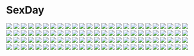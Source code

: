 # SexDay
![](https://konachan.com/jpeg/1b41a5e043514b5e593e0a846aaae7f5/Konachan.com%20-%20232068%20aliasing%20aqua_eyes%20aqua_hair%20breasts%20hatsune_miku%20headphones%20long_hair%20microphone%20signed%20skirt%20thighhighs%20tie%20twintails%20tyouya%20vocaloid.jpg)
![](https://konachan.com/jpeg/cefa6fdd77f0c1851f2714002675fe6f/Konachan.com%20-%20255712%20animal%20black_hair%20bubbles%20fish%20flowers%20gejigejier%20inuyasha%20japanese_clothes%20kikyou%20long_hair%20miko%20petals%20signed%20tears%20underwater%20water%20yellow_eyes.jpg)
![](https://konachan.com/image/16aa124df809584ecc4e4e62f53d3052/Konachan.com%20-%205440%20maid%20tagme.jpg)
![](https://konachan.com/image/3125a01ae9cd97bd0c88928381b32f23/Konachan.com%20-%20174332%20bandaid%20blonde_hair%20blue_eyes%20blush%20boots%20elbow_gloves%20gloves%20headband%20leung_ka_che%20long_hair%20navel%20panties%20thighhighs%20torn_clothes%20underwear.jpg)
![](https://konachan.com/jpeg/49c9dcda25f5c0ec85fb43d8a383681c/Konachan.com%20-%20184805%20black_eyes%20black_hair%20blonde_hair%20blue_eyes%20brown_eyes%20building%20febrie%20group%20long_hair%20saten_ruiko%20scenic%20short_hair%20skirt%20socks%20tie%20twintails.jpg)
![](https://konachan.com/image/8ee4b69c676c388d91b590f72cdd68bc/Konachan.com%20-%20248068%20animal_ears%20aqua_eyes%20bunny_ears%20honkai_impact%20japanese_clothes%20katana%20long_hair%20pink_hair%20sougishi_ego%20sword%20thighhighs%20weapon.jpg)
![](https://konachan.com/jpeg/ea8a2c0373c76c52106b953eaf11e8ea/Konachan.com%20-%20184916%20ayase_eri%20crying%20hoshizora_rin%20hug%20koizumi_hanayo%20kousaka_honoka%20minami_kotori%20nishikino_maki%20sonoda_umi%20swordsouls%20tears%20toujou_nozomi%20yazawa_nico.jpg)
![](https://konachan.com/image/6c907a9d589c4eef2b8424aa0adec5ff/Konachan.com%20-%20303371%20bed%20close%20dragon%20green_hair%20horns%20kicchou_yachie%20nnyara%20pointed_ears%20red_eyes%20tail%20touhou%20watermark.jpg)
![](https://konachan.com/jpeg/96954f2cd25426a47a1e493902a86f44/Konachan.com%20-%20145334%20game_cg%20revolver_girl_hammer_lady%20scarlet_kiriko%20shimesaba_kohada.jpg)
![](https://konachan.com/image/4dbdedd64f4f420c1ede8ee008861738/Konachan.com%20-%20281220%20black_eyes%20black_hair%20book%20building%20dark%20long_hair%20original%20paper%20pixiv_fantasia%20swd3e2%20sword%20thighhighs%20watermark%20weapon.jpg)
![](https://konachan.com/jpeg/9b3768d324b117926d82514b7bcb34fe/Konachan.com%20-%20237888%20blush%20braids%20brown_eyes%20brown_hair%20long_hair%20shiino_sera%20skirt%20sword_art_online%20thighhighs%20yuuki_asuna.jpg)
![](https://konachan.com/image/09469658ecb2ea266d594d636c677a9e/Konachan.com%20-%20182096%20amagai_tarou%20anthropomorphism%20blue_eyes%20brown_hair%20green_eyes%20japanese_clothes%20long_hair%20miko%20red_eyes%20school_uniform%20short_hair%20skirt%20torn_clothes.jpg)
![](https://konachan.com/jpeg/3d2174b7125afc2b16005136e8da6c59/Konachan.com%20-%20121698%20blue_hair%20blush%20game_cg%20ima_mo_itsuka_mo_faruna_runa%20kamiya_tomoe%20long_hair%20mitsuki_aimi%20panties%20pantyhose%20purple_eyes%20school_uniform%20underwear.jpg)
![](https://konachan.com/image/76972463dd90a4dd11539ee068d0335b/Konachan.com%20-%2048183%20kanaria%20rozen_maiden.jpg)
![](https://konachan.com/image/eb76baaa761e181929f4a01fd099c65d/Konachan.com%20-%20269886%20bou_nin%20glasses%20headphones%20long_hair%20original%20white%20white_hair.jpg)
![](https://konachan.com/image/444a9fb1a11368c7269db1e8f9f8819e/Konachan.com%20-%20111753%20green_eyes%20green_hair%20hatsune_miku%20thighhighs%20twintails%20vocaloid%20yume_koreshiki%20zettai_ryouiki.jpg)
![](https://konachan.com/jpeg/46a94c5eb4f9d97049f5a60394ff574c/Konachan.com%20-%20238950%20ass%20blonde_hair%20green_eyes%20idolmaster%20idolmaster_cinderella_girls%20kinnotama_%28erokosei%29%20loli%20sakurai_momoka%20short_hair.jpg)
![](https://konachan.com/jpeg/395a87c2ced8b1098ceeb316f9351b36/Konachan.com%20-%20163816%202girls%20christa_renz%20shingeki_no_kyojin%20shoujo_ai%20tokiji%20ymir_%28shingeki_no_kyojin%29.jpg)
![](https://konachan.com/image/ac0cfa094f9c62871b0a34b22f244567/Konachan.com%20-%20134052%20idolmaster%20kikuchi_makoto.jpg)
![](https://konachan.com/image/3fd9ebcf2aaf519f4b19cce9652decbc/Konachan.com%20-%20270595%20anthropomorphism%20breasts%20girls_frontline%20gun%20hasaya%20long_hair%20pantyhose%20purple_hair%20red_eyes%20wa2000_%28girls_frontline%29%20weapon%20wink.jpg)
![](https://konachan.com/jpeg/96abbe630a9ff532f054d9b7bb18c95a/Konachan.com%20-%2077155%20ball%20beach%20bikini%20da_capo%20da_capo_ii%20ribbons%20ryohka%20scan%20shirakawa_nanaka%20swimsuit.jpg)
![](https://konachan.com/image/5a5cd0713b92d5bce5b6a21bd3ee314a/Konachan.com%20-%20222370%20aliasing%20aqua_eyes%20blush%20breasts%20brown_hair%20cleavage%20girls_und_panzer%20heart%20hooters%20kani_club%20long_hair%20nonna%20parody%20shorts.jpg)
![](https://konachan.com/image/3bc1c8238ac25875fd896271639adf51/Konachan.com%20-%20145760%20armor%20gloves%20gray_hair%20hachisuka_goemon%20hat%20knife%20loli%20mino106%20ninja%20oda_nobuna_no_yabou%20pink_eyes%20short_hair%20sunset%20sword%20weapon.jpg)
![](https://konachan.com/jpeg/a55ea4ed5ae16fde715402aecf1be2a2/Konachan.com%20-%20239049%20ass%20barefoot%20blue_eyes%20blush%20breasts%20brown_hair%20genya67%20no_bra%20nopan%20viktoriya_ivanovna_serebryakov%20youjo_senki.jpg)
![](https://konachan.com/jpeg/361810cf1e2235271f4eb1fa0affff1c/Konachan.com%20-%20123846%20mahou_shoujo_madoka_magica%20miki_sayaka%20monochrome%20short_hair%20sword%20syounann%20tears%20weapon.jpg)
![](https://konachan.com/jpeg/75e05cd20eba8b5715a9384a7b437034/Konachan.com%20-%20279194%20black_hair%20blue_eyes%20close%20gloves%20goggles%20necklace%20original%20rosdi%20scarf%20short_hair%20signed%20winter.jpg)
![](https://konachan.com/image/e349609ca7dea6c722162cd8155ca0ee/Konachan.com%20-%20178435%202girls%20black_hair%20blush%20bra%20breasts%20brown_eyes%20cleavage%20long_hair%20nipples%20open_shirt%20see_through%20short_hair%20shoujo_ai%20signed%20underwear%20yamasaki_wataru.jpg)
![](https://konachan.com/image/1c1dea578f59f8be90bc08631a2b8678/Konachan.com%20-%20255684%20bow%20brown_hair%20original%20pool%20roki_%280214278%29%20school_uniform%20short_hair%20skirt.jpg)
![](https://konachan.com/image/cee96205962b54b387333179bc5b4ffd/Konachan.com%20-%2062844%20armor%20blonde_hair%20blue_eyes%20bow%20finnel%20long_hair%20nagi_ryou%20pink_eyes%20purple_eyes%20purple_hair%20short_hair%20thighhighs%20twintails%20weapon%20white_hair.jpg)
![](https://konachan.com/jpeg/8598dbff35c9e033d49c180d21bb5cf6/Konachan.com%20-%2029062%20ass%20frapowa%20ginga_nakajima%20mahou_shoujo_lyrical_nanoha%20mahou_shoujo_lyrical_nanoha_strikers%20purple_hair.jpg)
![](https://konachan.com/image/cecc4d7f60a830b07bcde01b525e12ef/Konachan.com%20-%2088870%20crying%20dress%20flowers%20hatsune_miku%20rby%20summer_dress%20vocaloid.jpg)
![](https://konachan.com/image/ea6010925efb9d32368de4a861699c1d/Konachan.com%20-%2085931%20camera%20cropped%20koutaro%20pink_hair%20school_uniform%20short_hair%20tree%20wet%20wink.jpg)
![](https://konachan.com/jpeg/0a86272aa770c1e7d1361337a35c22d2/Konachan.com%20-%20187210%20all_male%20black_hair%20eyepatch%20kaneki_ken%20male%20red_eyes%20short_hair%20tokyo_ghoul%20white%20white_hair.jpg)
![](https://konachan.com/image/a766558e5fe5a444c200fd9c611baadc/Konachan.com%20-%205838%20clouds%20iriya_kana%20iriya_no_sora_ufo_no_natsu%20long_hair%20purple_hair%20red_eyes%20school_uniform%20sky%20watermark.jpg)
![](https://konachan.com/jpeg/3e353b091eebb3e26e1fed4fe3b72b1e/Konachan.com%20-%20211560%20ass%20braids%20garter_belt%20hc%20headdress%20izayoi_sakuya%20knife%20nopan%20red_eyes%20thighhighs%20touhou.jpg)
![](https://konachan.com/image/63f10e4893d92a02c5c0a6f2493ef3ef/Konachan.com%20-%2049235%20edomae_luna%20iinchou_%28seto_no_hanayome%29%20michishio_nagasumi%20seto_no_hanayome%20seto_san%20shiranui_akeno%20zenigata_mawari.jpg)
![](https://konachan.com/jpeg/eef5138b1f8e83b5e84ba14cdd9b581e/Konachan.com%20-%20197198%20aqua_eyes%20black_hair%20blue_eyes%20breasts%20brown_hair%20cleavage%20drink%20food%20game_cg%20gray_hair%20group%20long_hair%20moonstone%20necklace%20twintails%20white_hair.jpg)
![](https://konachan.com/image/b324da5df2218c131ef98e80f1d80754/Konachan.com%20-%20182493%202girls%20barefoot%20blonde_hair%20brown_eyes%20brown_hair%20dress%20hat%20maribel_han%20purple_eyes%20rie_%28reverie%29%20short_hair%20space%20touhou%20usami_renko.jpg)
![](https://konachan.com/image/d2f7d75264c3ce128d9123036b0c7e38/Konachan.com%20-%2020724%20arina_tanemura%20full_moon_wo_sagashite%20koyama_mitsuki.jpg)
![](https://konachan.com/jpeg/847ba17c15399d11a2ca2c05f2066e7a/Konachan.com%20-%20289825%20anthropomorphism%20blush%20breast_hold%20brown_eyes%20brown_hair%20cubies_%28tiger_205%29%20dress%20drink%20girls_frontline%20long_hair%20no_bra%20see_through%20torn_clothes.jpg)
![](https://konachan.com/jpeg/ebcdd4a99877d0356c971d4b2134edae/Konachan.com%20-%20287951%20animal%20bed%20blonde_hair%20blush%20candy%20canvas%2Bgarden%20hoodie%20lollipop%20mask%20navel%20original%20pajamas%20pink_eyes%20scan%20short_hair%20shorts%20teddy_bear%20twintails.jpg)
![](https://konachan.com/jpeg/1b12161d0f22c356d30348019f6613dd/Konachan.com%20-%2092216%20all-time%20blonde_hair%20blue_eyes%20brown_hair%20futsu_janai%20game_cg%20green_eyes%20natsukawa_akane%20red_eyes%20red_hair%20school_uniform%20tie%20twintails.jpg)
![](https://konachan.com/image/ad8ef4df39a8b6aef05f24acb085526b/Konachan.com%20-%2023164%20ayu_%28hachimitsu_to_clover%29%20hachimitsu_to_clover%20umino_chica.jpg)
![](https://konachan.com/jpeg/1cea61d140a0c4e6d2ab286255b34ab4/Konachan.com%20-%20194189%20black_hair%20hat%20red_eyes%20shameimaru_aya%20s-syogo%20thighhighs%20touhou.jpg)
![](https://konachan.com/jpeg/e5d076cec20505d717530d3cac36bc0e/Konachan.com%20-%20280724%20aliasing%20bed%20blush%20brown_eyes%20brown_hair%20game_cg%20handa_sango%20long_hair%20navel_%28company%29%20pajamas%20spiral%21%21%20tanihara_natsuki.jpg)
![](https://konachan.com/jpeg/535f0f12ae4c782c7450f8d493cf487c/Konachan.com%20-%20291763%20anthropomorphism%20azur_lane%20breasts%20buta_tamako%20takao_%28azur_lane%29%20uniform.jpg)
![](https://konachan.com/image/a2f81324ccfc5ad0a88669c5a76db59a/Konachan.com%20-%2011939%20imouto_ni%21_sukumizu_kisetara_nugasanai%21%20swimsuit.jpg)
![](https://konachan.com/jpeg/908226a4c7e0d4a62a7f21ca26c8c510/Konachan.com%20-%20199894%202girls%20animal_ears%20ass%20barefoot%20black_hair%20blonde_hair%20blue_eyes%20catgirl%20flowers%20long_hair%20original%20panties%20rose%20sideboob%20skirt%20tail%20underwear%20white.jpg)
![](https://konachan.com/jpeg/af5de84c0f05579ed0703520b101d641/Konachan.com%20-%20192688%20ledogawa%20sailor_moon%20sailor_moon_%28character%29%20tsukino_usagi.jpg)
![](https://konachan.com/image/f271f36795fd092c7d877eabdf0cc1b7/Konachan.com%20-%2046374%20breast_hold%20breasts%20nagae_iku%20open_shirt%20touhou.jpg)
![](https://konachan.com/image/cb57f458f593d4a9998dc644541d7054/Konachan.com%20-%20135792%20beach%20bikini%20cryska_barchenowa%20cui_yifei%20inia_sestina%20muv-luv_alternative%20naoki_yukira%20swimsuit%20tagme%20tarisa_manandal.jpg)
![](https://konachan.com/jpeg/c5f48bd38cc18a960ddbec8cd1b912e2/Konachan.com%20-%2047667%20ragnarok_online%20tagme%20xration.jpg)
![](https://konachan.com/jpeg/c24d867fbf98ff8eea1fd94c718eb45b/Konachan.com%20-%20106959%20amagi_yui%20axl%20bra%20breasts%20charlotte_tiger%20cleavage%20game_cg%20morishita_mifuyu%20ooi_narumi%20panties%20senomoto_hisashi%20underwear%20wet.jpg)
![](https://konachan.com/image/857b8c5562cd1c26e66e83bd6b8d9196/Konachan.com%20-%2093278%20black_eyes%20black_hair%20braids%20brown_eyes%20brown_hair%20clouds%20flowers%20long_hair%20mask%20nardack%20original%20ribbons%20scan%20sky%20stars%20water%20watermark.jpg)
![](https://konachan.com/jpeg/282c754c4c0dc8af37b461ae4914089b/Konachan.com%20-%2021252%20chrono_crusade%20gun%20nun%20rosette_christopher%20weapon.jpg)
![](https://konachan.com/image/968d27c862e04a77ede7cfdc255517c3/Konachan.com%20-%2071020%20caffein%20gumi%20vocaloid.jpg)
![](https://konachan.com/jpeg/a37292d3fd77cecdbcd7fa2f96bfc694/Konachan.com%20-%20295461%20animal_ears%20anthropomorphism%20azur_lane%20blush%20bow%20catgirl%20gray_hair%20green_eyes%20hammann_%28azur_lane%29%20long_hair%20maid%20tears%20thighhighs%20user_vaut5744.jpg)
![](https://konachan.com/jpeg/eacaecfe2a307efb7cae02fb6a225ceb/Konachan.com%20-%2045869%20code_geass%20viletta_nu.jpg)
![](https://konachan.com/jpeg/24e09e2bc2f681ed51300b197125fb99/Konachan.com%20-%20257270%20animal%20animal_ears%20azur_lane%20bunny_ears%20cat%20flowers%20loli%20long_hair%20panties%20pink_eyes%20skirt%20spread_legs%20thighhighs%20tree%20twintails%20underwear%20white_hair.jpg)
![](https://konachan.com/image/8d6ee63208ab8642f75ddaefb73eec75/Konachan.com%20-%2081499%20ass%20censored%20kakesu%20nipples%20nude%20sakura_strasse.jpg)
![](https://konachan.com/image/11de8b358b099c2914a27d1ad87068c8/Konachan.com%20-%2079306%20flowers%20hatsune_miku%20miku_append%20twintails%20vocaloid.jpg)
![](https://konachan.com/jpeg/9988a912f5a34a4338b02c6d90ab4b8d/Konachan.com%20-%20169467%20blue_eyes%20blush%20breasts%20censored%20frill%20game_cg%20group%20nipples%20no_bra%20nopan%20pantyhose%20penis%20pink_eyes%20pink_hair%20ponytail%20pussy%20sex%20skirt%20twintails.jpg)
![](https://konachan.com/jpeg/7d8365ee5afa1f87fcee9a473871e733/Konachan.com%20-%20227470%20hatsune_miku%20long_hair%20matsuda_toki%20vocaloid.jpg)
![](https://konachan.com/jpeg/4e56140dc39f8bfa55c4d60bacdef804/Konachan.com%20-%20118477%20boku_wa_tomodachi_ga_sukunai%20panties%20ribbons%20shiguma_rika%20sorano_%2812gou%29%20underwear.jpg)
![](https://konachan.com/jpeg/8b64ce804577dc876a680e1d2dd8b21b/Konachan.com%20-%20171942%20blue_eyes%20blush%20bra%20breasts%20brown_hair%20close%20long_hair%20nipples%20nopan%20open_shirt%20ribbons%20scan%20thighhighs%20underwear%20undressing%20yukie.jpg)
![](https://konachan.com/image/dad0e197c0fc40e7291e55a4e4bbabc5/Konachan.com%20-%2052728%20allen_walker%20bleach%20code_geass%20computer%20d.gray-man%20excalibur%20izumi_konata%20koumori_nazo%20kuchiki_rukia%20lucky_star%20male%20soul_eater%20watermark.jpg)
![](https://konachan.com/jpeg/8702ee74ca76e62fd8f2252cbbc6151b/Konachan.com%20-%20281184%20bed%20blush%20breasts%20cleavage%20elbow_gloves%20fate_grand_order%20fate_%28series%29%20gloves%20hat%20long_hair%20pink_hair%20skirt%20tamaso%20thighhighs%20yellow_eyes.jpg)
![](https://konachan.com/image/156029752d9083ea23510f482c169463/Konachan.com%20-%2013246%20strawberry_panic.jpg)
![](https://konachan.com/image/e7589669fbf8c5db9fb71718d66d8d7b/Konachan.com%20-%20159795%20animal%20cat%20girls_und_panzer%20group%20isobe_noriko%20kawanishi_shinobu%20kondou_taeko%20sasaki_akebi%20yoshikawa_kazunori.jpg)
![](https://konachan.com/image/7c8927f0f751d969853a605f641d2a12/Konachan.com%20-%2087629%20chelsea-121%20kochiya_sanae%20panties%20touhou%20underwear%20undressing.jpg)
![](https://konachan.com/image/50e04dbb8d852c6f35ed0cf06debd300/Konachan.com%20-%20108202%202girls%20animal_ears%20breasts%20dean%20dog_days%20long_hair%20millhiore_f_biscotti%20nopan%20pink_hair%20purple_eyes%20tail%20white%20white_hair%20wink%20yellow_eyes.jpg)
![](https://konachan.com/image/5371541eeba50b56e1b0f5e3d2e6fd05/Konachan.com%20-%20274796%202girls%20animal_ears%20azur_lane%20blonde_hair%20bow%20chibi%20christmas%20collar%20hat%20long_hair%20muuran%20orange_eyes%20ponytail%20purple_eyes%20purple_hair%20santa_hat%20wink.jpg)
![](https://konachan.com/jpeg/43c4f20767fc4c83d0642444c24999a1/Konachan.com%20-%20207811%20anthropomorphism%20brown_hair%20choukai_%28kancolle%29%20glasses%20hat%20kantai_collection%20long_hair%20nebusoku%20night%20signed%20skirt.jpg)
![](https://konachan.com/image/384b6c6d4362bc50081268e59326f82e/Konachan.com%20-%2084260%20armor%20artoria_pendragon_%28all%29%20fate_%28series%29%20fate_stay_night%20katana%20saber%20sword%20weapon.jpg)
![](https://konachan.com/image/1662b9d3490c9ac0971e15b52ea2de5f/Konachan.com%20-%20102262%20animal%20bird%20bow%20breasts%20cake%20cleavage%20dragon%20dress%20feathers%20fish%20flowers%20food%20fruit%20hat%20horns%20original%20pink_eyes%20pink_hair%20sky%20spear%20tree%20weapon%20wings.jpg)
![](https://konachan.com/image/8ccf957ba27d9b9aac4233827dae676b/Konachan.com%20-%20225072%202girls%20ass%20blue_eyes%20blush%20brown_hair%20hat%20kuroonehalf%20long_hair%20mei_%28pokemon%29%20pokemon%20swadloon%20touko_%28pokemon%29%20twintails.jpg)
![](https://konachan.com/image/b2daf16ef820428ec727e77f773d9626/Konachan.com%20-%2038685%20amaduyu_tatsuki%20aty_%28summon_night%29%20glasses%20summon_night%20tagme.jpg)
![](https://konachan.com/image/c4d19e911de967a4d8c6a872defc9555/Konachan.com%20-%2075772%202girls%20bunnygirl%20inaba_tewi%20loli%20noya%20reisen_udongein_inaba%20touhou.jpg)
![](https://konachan.com/image/e8ce85ab7d70008185dca948cd0e4bfa/Konachan.com%20-%20143286%20animal_ears%20blue_hair%20boots%20breasts%20fuji_shinobu%20gloves%20gradient%20green_eyes%20open_shirt%20panties%20panty_pull%20pussy%20signed%20thighhighs%20underwear%20uniform.jpg)
![](https://konachan.com/image/4e9b0da73df2b41c772a4ab8f9e9f49c/Konachan.com%20-%20171089%20boots%20dress%20fal_maro%20long_hair%20mahou_shoujo_madoka_magica%20ponytail%20red_eyes%20red_hair%20ribbons%20sakura_kyouko%20thighhighs.jpg)
![](https://konachan.com/image/00494ac08819439adf4c124b45d443e0/Konachan.com%20-%20106788%20anmi%20breasts%20brown_hair%20cropped%20erect_nipples%20flowers%20glasses%20original%20petals%20pink_eyes%20see_through%20umbrella%20wet.jpg)
![](https://konachan.com/jpeg/4b6b65a006df6fe65422c1ab4a85e9c5/Konachan.com%20-%20146449%20blush%20breast_hold%20breasts%20censored%20dildo%20elbow_gloves%20game_cg%20gloves%20green_hair%20lemmtear_theta%20masturbation%20nipples%20pussy%20red_eyes%20thighhighs.jpg)
![](https://konachan.com/image/5fa626f66ef7c4e5813138642c69ffe1/Konachan.com%20-%20149889%20grass%20long_hair%20loundraw%20original%20signed%20yellow_eyes.jpg)
![](https://konachan.com/image/4c7257556efda36f009fa57258f288da/Konachan.com%20-%20128325%202girls%20bed%20black_hair%20blue_eyes%20bow%20flowers%20hontani_kanae%20long_hair%20pink_eyes%20saga_planets%20school_uniform%20short_hair%20tamaki_sakura%20white_hair.jpg)
![](https://konachan.com/image/f52f9742ca4e6549c0847bd88c2ec19c/Konachan.com%20-%2094997%20komeiji_koishi%20komeiji_satori%20touhou.jpg)
![](https://konachan.com/image/e4679c67a515b80b37bac2aec6c19a41/Konachan.com%20-%20297022%20blue_hair%20close%20knife%20long_hair%20oka_%28umanihiki%29%20original%20red_eyes%20weapon.jpg)
![](https://konachan.com/image/aefcbca22fa0957790e9df36c6018ef7/Konachan.com%20-%2019599%20alvis_hamilton%20last_exile%20lavie_head.jpg)
![](https://konachan.com/image/0881ef91558cf9382376bfe14866b841/Konachan.com%20-%20108097%20black_hair%20breasts%20chinese_dress%20cleavage%20food%20kobuichi%20long_hair%20nopan%20purple_eyes%20stockings%20tenshinranman%20thighhighs%20twintails%20waitress%20yuzusoft.jpg)
![](https://konachan.com/jpeg/57c3171491f853e5d85a4298b5cfaa66/Konachan.com%20-%2017964%20phantasy_star_online.jpg)
![](https://konachan.com/image/64ee277312fde36f25d92f5b198e8f2c/Konachan.com%20-%20109927%20aqua_hair%20barefoot%20blue_eyes%20breasts%20cleavage%20hatsune_miku%20juna%20miku_append%20thighhighs%20tie%20twintails%20vocaloid.jpg)
![](https://konachan.com/jpeg/e65fcd87d4db64b600ae0c53e31f52f2/Konachan.com%20-%20301675%20anal%20barefoot%20breasts%20cropped%20crown%20lavie%20nipples%20no_bra%20nopan%20original%20pink_hair%20pussy%20red_eyes%20short_hair%20spread_legs%20staff%20tears%20uncensored.jpg)
![](https://konachan.com/image/21610abeaeaf8c0d6f6899b5eca1f77d/Konachan.com%20-%20193551%20gundam_build_fighters%20gundam_%28series%29%20hoshino_fumina%20tonotyama.jpg)
![](https://konachan.com/jpeg/fc60c1a3e10f3f54353a0de6ee613893/Konachan.com%20-%2017124%20mahou_shoujo_lyrical_nanoha%20sleeping%20takamachi_nanoha%20vector%20yuuno_scrya.jpg)
![](https://konachan.com/jpeg/5061f5e95e4de0fd492647c8ce565f78/Konachan.com%20-%2065725%20hatsune_miku%20tateshina_ryouko%20twintails%20vocaloid.jpg)
![](https://konachan.com/jpeg/ec420d529587dc4ab2f82c81d525f8ee/Konachan.com%20-%20259607%20animal%20autumn%20cat_smile%20drink%20gray_%28artist%29%20group%20onsen%20original%20sake%20towel%20tree%20umbrella%20water%20waterfall.jpg)
![](https://konachan.com/image/e8cbe8a6fd8dad2f50a562d3cc8cf4d3/Konachan.com%20-%2040917%20apron%20nanase_aoi%20wink.jpg)
![](https://konachan.com/image/bd98797875793eff54fc8f774a074f6d/Konachan.com%20-%2085299%20brown_eyes%20brown_hair%20misaka_mikoto%20rino-y%20school_uniform%20short_hair%20skirt%20to_aru_kagaku_no_railgun%20to_aru_majutsu_no_index.jpg)
![](https://konachan.com/image/98e4717cdffd9c71fcc8e24c5427c698/Konachan.com%20-%20178537%20bow%20cigarette%20fire%20fujiwara_no_mokou%20kuroneko_%28sanzo5531%29%20long_hair%20red_eyes%20scarf%20touhou%20white_hair.jpg)
![](https://konachan.com/image/19bbfefb9b3c25c07340df755c67b131/Konachan.com%20-%20111179%20tagme.jpg)
![](https://konachan.com/image/ab1cc67c11ce547f26d11c321c47e933/Konachan.com%20-%2046608%20asahina_mikuru%20breasts%20brown_eyes%20cleavage%20long_hair%20no_bra%20open_shirt%20suzumiya_haruhi_no_yuutsu.jpg)
